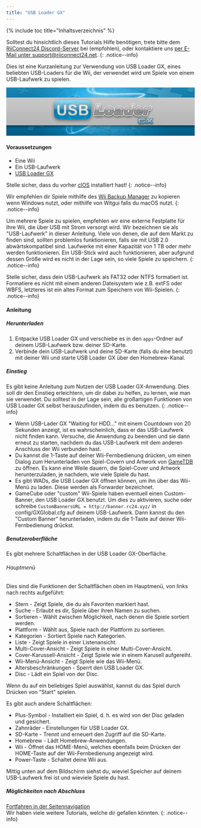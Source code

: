 ```yaml
---
title: "USB Loader GX"
---
```


{% include toc title="Inhaltsverzeichnis" %}

Solltest du hinsichtlich dieses Tutorials Hilfe benötigen, trete bitte dem [RiiConnect24 Discord-Server](https://discord.gg/b4Y7jfD) bei (empfohlen), oder kontaktiere uns [per E-Mail unter support@riiconnect24.net](mailto:support@riiconnect24.net).
{: .notice--info}

Dies ist eine Kurzanleitung zur Verwendung von USB Loader GX, eines beliebten USB-Loaders für die Wii, der verwendet wird um Spiele von einem USB-Laufwerk zu spielen.

![USB Loader GX](/images/usbloadergx.png)

#### Voraussetzungen

* Eine Wii
* Ein USB-Laufwerk
* [USB Loader GX](https://sourceforge.net/projects/usbloadergx/files/latest/download)

Stelle sicher, dass du vorher [cIOS](/cios) installiert hast!
{: .notice--info}

Wir empfehlen dir Spiele mithilfe des [Wii Backup Manager](/wiibackupmanager) zu kopieren wenn Windows nutzt, oder mithilfe von Witgui falls du macOS nutzt.
{: .notice--info}

Um mehrere Spiele zu spielen, empfehlen wir eine externe Festplatte für Ihre Wii, die über USB mit Strom versorgt wird. Wir bezeichnen sie als "USB-Laufwerk" in dieser Anleitung. Viele von denen, die auf dem Markt zu finden sind, sollten problemlos funktionieren, falls sie mit USB 2.0 abwärtskompatibel sind. Laufwerke mit einer Kapazität von 1 TB oder mehr werden funktionieren. Ein USB-Stick wird auch funktionieren, aber aufgrund dessen Größe wird es nicht in der Lage sein, so viele Spiele zu speichern.
{: .notice--info}

Stelle sicher, dass dein USB-Laufwerk als FAT32 oder NTFS formatiert ist. Formatiere es nicht mit einem anderen Dateisystem wie z.B. extFS oder WBFS, letzteres ist ein altes Format zum Speichern von Wii-Spielen.
{: .notice--info}

#### Anleitung

##### Herunterladen

1. Entpacke USB Loader GX und verschiebe es in den `apps`-Ordner auf deinem USB-Laufwerk bzw. deiner SD-Karte.
2. Verbinde dein USB-Laufwerk und deine SD-Karte (falls du eine benutzt) mit deiner Wii und starte USB Loader GX über den Homebrew-Kanal.

##### Einstieg

Es gibt keine Anleitung zum Nutzen der USB Loader GX-Anwendung. Dies soll dir den Einstieg erleichtern, um dir dabei zu helfen, zu lernen, wie man sie verwendet. Du solltest in der Lage sein, alle großartigen Funktionen von USB Loader GX selbst herauszufinden, indem du es benutzen.
{: .notice--info}

* Wenn USB-Lader GX "Waiting for HDD..." mit einem Countdown von 20 Sekunden anzeigt, ist es wahrscheinlich, dass er das USB-Laufwerk nicht finden kann. Versuche, die Anwendung zu beenden und sie dann erneut zu starten, nachdem du das USB-Laufwerk mit dem anderen Anschluss der Wii verbunden hast.
* Du kannst die 1-Taste auf deiner Wii-Fernbedienung drücken, um einen Dialog zum Herunterladen von Spiel-Covern und Artwork von [GameTDB](https://gametdb.com/) zu öffnen. Es kann eine Weile dauern, die Spiel-Cover und Artwork herunterzuladen, je nachdem, wie viele Spiele du hast.
* Es gibt WADs, die USB Loader GX öffnen können, um ihn über das Wii-Menü zu laden. Diese werden als Forwarder bezeichnet.
* GameCube oder "custom" Wii-Spiele haben eventuell einen Custom-Banner, den USB Loader GX benutzt. Um dies zu aktivieren, suche oder schreibe `CustomBannersURL = http://banner.rc24.xyz/` in config/GXGlobal.cfg auf deinem USB-Laufwerk. Dann kannst du den "Custom Banner" herunterladen, indem du die 1-Taste auf deiner Wii-Fernbedienung drückst.

##### Benutzeroberfläche

Es gibt mehrere Schaltflächen in der USB Loader GX-Oberfläche.

###### Hauptmenü

Dies sind die Funktionen der Schaltflächen oben im Hauptmenü, von links nach rechts aufgeführt:

* Stern - Zeigt Spiele, die du als Favoriten markiert hast.
* Suche - Erlaubt es dir, Spiele über ihren Namen zu suchen.
* Sortieren - Wählt zwischen Möglichkeit, nach denen die Spiele sortiert werden.
* Plattform - Wählt aus, Spiele nach der Plattform zu sortieren.
* Kategorien - Sortiert Spiele nach Kategorien.
* Liste - Zeigt Spiele in einer Listenansicht.
* Multi-Cover-Ansicht - Zeigt Spiele in einer Multi-Cover-Ansicht.
* Cover-Karussell-Ansicht - Zeigt Spiele wie in einem Karusell aufgereiht.
* Wii-Menü-Ansicht - Zeigt Spiele wie das Wii-Menü.
* Altersbeschränkungen - Sperrt den USB Loader GX.
* Disc - Lädt ein Spiel von der Disc.

Wenn du auf ein beliebiges Spiel auswählst, kannst du das Spiel durch Drücken von "Start" spielen.

Es gibt auch andere Schaltflächen:

* Plus-Symbol - Installiert ein Spiel, d. h. es wird von der Disc geladen und gesichert.
* Zahnräder - Einstellungen für USB Loader GX.
* SD-Karte - Trennt und erneuert den Zugriff auf die SD-Karte.
* Homebrew - Lädt Homebrew-Anwendungen.
* Wii - Öffnet das HOME-Menü, welches ebenfalls beim Drücken der HOME-Taste auf der Wii-Fernbedienung angezeigt wird.
* Power-Taste - Schaltet deine Wii aus.

Mittig unten auf dem Bildschirm siehst du, wieviel Speicher auf deinem USB-Laufwerk frei ist und wieviele Spiele du hast.

##### Möglichkeiten nach Abschluss

[Fortfahren in der Seitennavigation](site-navigation)<br> Wir haben viele weitere Tutorials, welche dir gefallen könnten.
{: .notice--info}
